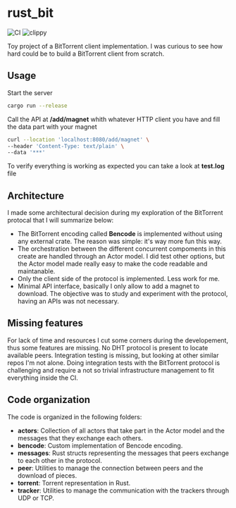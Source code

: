 # rust_bit

![CI](https://github.com/succoDiPompelmo/rustBit/actions/workflows/rust.yml/badge.svg)
![clippy](https://github.com/succoDiPompelmo/rustBit/actions/workflows/rust-clippy.yml/badge.svg)

Toy project of a BitTorrent client implementation. I was curious to see how hard could be to build a BitTorrent client from scratch.

## Usage

Start the server

```bash
cargo run --release
```

Call the API at **/add/magnet** whith whatever HTTP client you have and fill the data part with your magnet

```bash
curl --location 'localhost:8080/add/magnet' \
--header 'Content-Type: text/plain' \
--data '***'
```

To verify everything is working as expected you can take a look at **test.log** file

## Architecture

I made some architectural decision during my exploration of the BitTorrent protocal that I will summarize below:

- The BitTorrent encoding called **Bencode** is implemented without using any external crate. The reason was simple: it's way more fun this way.
- The orchestration between the different concurrent compoments in this create are handled through an Actor model. I did test other options, but the 
Actor model made really easy to make the code readable and maintanable.
- Only the client side of the protocol is implemented. Less work for me.
- Minimal API interface, basically I only allow to add a magnet to download. The objective was to study and experiment with the protocol, having an APIs was not necessary.

## Missing features

For lack of time and resources I cut some corners during the developement, thus some features are missing. No DHT protocol is present to locate available peers.
Integration testing is missing, but looking at other similar repos I'm not alone. Doing integration tests with the BitTorrent protocol is challenging and require
a not so trivial infrastructure management to fit everything inside the CI.

## Code organization

The code is organized in the following folders:

- **actors**: Collection of all actors that take part in the Actor model and the messages that they exchange each others.
- **bencode**: Custom implementation of Bencode encoding.
- **messages**: Rust structs representing the messages that peers exchange to each other in the protocol.
- **peer**: Utilities to manage the connection between peers and the download of pieces.
- **torrent**: Torrent representation in Rust.
- **tracker**: Utilities to manage the communication with the trackers through UDP or TCP.